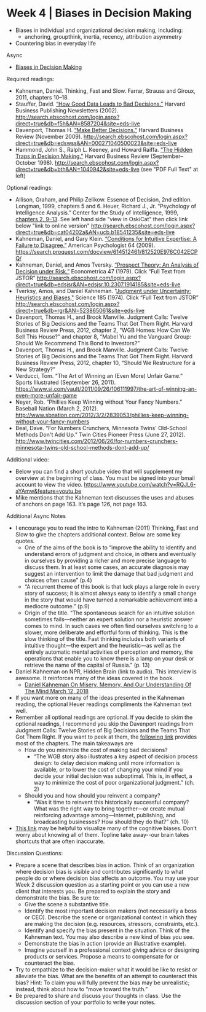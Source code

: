 ---
---

# Week 4 | Biases in Decision Making
  * Biases in individual and organizational decision making, including:
    * anchoring, groupthink, inertia, recency, attribution asymmetry
  * Countering bias in everyday life

Async
* [Biases in Decision Making](https://learn.datascience.berkeley.edu/ap/courses/266/sections/63f6d138-9c2e-4d9e-b9b1-4d2e70788eaf/coursework/courseModule/657e66fd-3839-43f3-a2e5-79f87b948318)

Required readings:
* Kahneman, Daniel. Thinking, Fast and Slow. Farrar, Strauss and Giroux, 2011, chapters 10–18.
* Stauffer, David. [“How Good Data Leads to Bad Decisions.”](./How_Good_Data_Leads_to_Bad_Decisions.pdf) Harvard Business Publishing Newsletters (2002). http://search.ebscohost.com/login.aspx?direct=true&db=f5h&AN=8587204&site=eds-live
* Davenport, Thomas H. [“Make Better Decisions.”](./Make_Better_Decisions.pdf) Harvard Business Review (November 2009). http://search.ebscohost.com/login.aspx?direct=true&db=edswss&AN=000271040500023&site=eds-live
* Hammond, John S., Ralph L. Keeney, and Howard Raiffa. [“The Hidden Traps in Decision Making.”](./THE_HIDDEN_TRAPS_IN_DECISION_MAKING.pdf) Harvard Business Review (September–October 1998). http://search.ebscohost.com/login.aspx?direct=true&db=bth&AN=1040942&site=eds-live (see "PDF Full Text" at left)

Optional readings:
* Allison, Graham, and Philip Zelikow. Essence of Decision, 2nd edition. Longman, 1999, chapters 5 and 6. 
Heuer, Richard J., Jr. “Psychology of Intelligence Analysis.” Center for the Study of Intelligence, 1999, [chapters 2, 9–13](./../Week2/PsychologyOfIntelligenceAnalysis.pdf). See left hand side "view in OskiCat" then click link below "link to online version" http://search.ebscohost.com/login.aspx?direct=true&db=cat04202a&AN=ucb.b18541235&site=eds-live
* Kahneman, Daniel, and Gary Klein. [“Conditions for Intuitive Expertise: A Failure to Disagree.”](./Conditions_for_Intuitive_Expertise_A_Failure_to_Disagree.pdf) American Psychologist 64 (2009). https://search.proquest.com/docview/614512461/812520E976C042ECPQ/
* Kahneman, Daniel, and Amos Tversky. [“Prospect Theory: An Analysis of Decision under Risk.”](./Prospect_Theory_An_analysis_of_Decision_under_Risk.pdf) Econometrica 47 (1979). Click “Full Text from JSTOR” http://search.ebscohost.com/login.aspx?direct=true&db=edsjsr&AN=edsjsr.10.2307.1914185&site=eds-live
* Tverksy, Amos, and Daniel Kahneman. "[Judgment under Uncertainty: Heuristics and Biases,"](./Judgment_under_Uncertainty_Heurisgtics_and_Biases.pdf) Science 185 (1974). Click “Full Text from JSTOR” http://search.ebscohost.com/login.aspx?direct=true&db=rgr&AN=523865061&site=eds-live
* Davenport, Thomas H., and Brook Manville. Judgment Calls: Twelve Stories of Big Decisions and the Teams That Got Them Right. Harvard Business Review Press, 2012, chapter 2, “WGB Homes: How Can We Sell This House?” and chapter 8, “Mabel Yu and the Vanguard Group: Should We Recommend This Bond to Investors?”
* Davenport, Thomas H., and Brook Manville. Judgment Calls: Twelve Stories of Big Decisions and the Teams That Got Them Right. Harvard Business Review Press, 2012, chapter 10, “Should We Restructure for a New Strategy?”
* Verducci, Tom. “The Art of Winning an (Even More) Unfair Game.” Sports Illustrated (September 26, 2011). https://www.si.com/vault/2011/09/26/106111997/the-art-of-winning-an-even-more-unfair-game
* Neyer, Rob. “Phillies Keep Winning without Your Fancy Numbers.” Baseball Nation (March 2, 2012). http://www.sbnation.com/2012/3/2/2839053/phillies-keep-winning-without-your-fancy-numbers
* Beal, Dave. “For Numbers Crunchers, Minnesota Twins' Old-School Methods Don't Add Up.” Twin Cities Pioneer Press (June 27, 2012). http://www.twincities.com/2012/06/26/for-numbers-crunchers-minnesota-twins-old-school-methods-dont-add-up/


Additional video:
* Below you can find a short youtube video that will supplement my overview at the beginning of class. You must be signed into your bmail account to view the video. https://www.youtube.com/watch?v=RQJL6-aYAmw&feature=youtu.be
* Mike mentions that the Kahneman text discusses the uses and abuses of anchors on page 163. It’s page 126, not page 163. 

Additional Async Notes
* I encourage you to read the intro to Kahneman (2011) Thinking, Fast and Slow to give the chapters additional context. Below are some key quotes.
  * One of the aims of the book is to “improve the ability to identify and understand errors of judgment and choice, in others and eventually in ourselves by providing a richer and more precise language to discuss them. In at least some cases, an accurate diagnosis may suggest an intervention to limit the damage that bad judgment and choices often cause” (p.4)
  * “A recurrent theme of this book is that luck plays a large role in every story of success; it is almost always easy to identify a small change in the story that would have turned a remarkable achievement into a mediocre outcome.” (p.9)
  * Origin of the title. “The spontaneous search for an intuitive solution sometimes fails—neither an expert solution nor a heuristic answer comes to mind. In such cases we often find ourselves switching to a slower, more deliberate and effortful form of thinking. This is the slow thinking of the title. Fast thinking includes both variants of intuitive thought—the expert and the heuristic—as well as the entirely automatic mental activities of perception and memory, the operations that enable you to know there is a lamp on your desk or retrieve the name of the capital of Russia.” (p. 13)
* Daniel Kahneman on NPR, Hidden Brain (link to audio). This interview is awesome. It reinforces many of the ideas covered in the book. 
  * [Daniel Kahneman On Misery, Memory, And Our Understanding Of The Mind March 12, 2018](https://www.npr.org/2018/03/12/592986190/daniel-kahneman-on-misery-memory-and-our-understanding-of-the-mind)
* If you want more on many of the ideas presented in the Kahneman reading, the optional Heuer readings compliments the Kahneman text well.
* Remember all optional readings are optional. If you decide to skim the optional readings, I recommend you skip the Davenport readings from Judgment Calls: Twelve Stories of Big Decisions and the Teams That Got Them Right. If you want to peek at them, the [following link](https://books.google.com/books?id=H-wtglBZ5wIC&printsec=frontcover&dq=Judgment+calls+:+12+stories+of+big+decisions+and+the+teams+that+got+them+right&hl=en&sa=X&ved=0ahUKEwis1t3K0v7YAhVG5mMKHevMDgkQ6AEIMDAB#v=onepage&q&f=false) provides most of the chapters. The main takeaways are 
  * How do you minimize the cost of making bad decisions?
    * “The WGB story also illustrates a key aspect of decision process design: to delay decision making until more information is available, or to lower the cost of changing your mind if you decide your initial decision was suboptimal. This is, in effect, a way to minimize the cost of poor organizational judgment.” (ch. 2) 
  * Should you and how should you reinvent a company?
    * “Was it time to reinvent this historically successful company? What was the right way to bring together—or create mutual reinforcing advantage among—Internet, publishing, and broadcasting businesses? How should they do that?” (ch. 10)
* [This link](https://www.visualcapitalist.com/wp-content/uploads/2017/09/cognitive-bias-infographic.html) may be helpful to visualize many of the cognitive biases. Don’t worry about knowing all of them. Topline take away--our brain takes shortcuts that are often inaccurate. 

Discussion Questions:
* Prepare a scene that describes bias in action. Think of an organization where decision bias is visible and contributes significantly to what people do or where decision bias affects an outcome. You may use your Week 2 discussion question as a starting point or you can use a new client that interests you. Be prepared to explain the story and demonstrate the bias. Be sure to:
  * Give the scene a substantive title.
  * Identify the most important decision makers (not necessarily a boss or CEO). Describe the scene or organizational context in which they are making the decision (e.g. resources, stressors, constraints, etc.).
  * Identify and specify the bias present in the situation. Think of the Kahneman text. You may also describe a new kind of bias you see.
  * Demonstrate the bias in action (provide an illustrative example).
  * Imagine yourself in a professional context giving advice or designing products or services. Propose a means to compensate for or counteract the bias.
* Try to empathize to the decision-maker what it would be like to resist or alleviate the bias. What are the benefits of an attempt to counteract this bias? Hint: To claim you will fully prevent the bias may be unrealistic; instead, think about how to “move toward the truth.”
* Be prepared to share and discuss your thoughts in class. Use the discussion section of your portfolio to write your notes.

